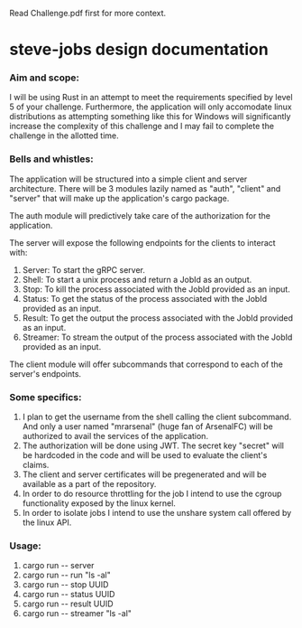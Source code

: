 Read Challenge.pdf first for more context.

# steve-jobs design documentation

### Aim and scope:

I will be using Rust in an attempt to meet the requirements specified by level 5 of your challenge. Furthermore, the application will only accomodate linux distributions as attempting something like this for Windows will significantly increase the complexity of this challenge and I may fail to complete the challenge in the allotted time.

### Bells and whistles:

The application will be structured into a simple client and server architecture. There will be 3 modules lazily named as "auth", "client" and "server" that will make up the application's cargo package.

The auth module will predictively take care of the authorization for the application.

The server will expose the following endpoints for the clients to interact with:

1. Server: To start the gRPC server.
2. Shell: To start a unix process and return a JobId as an output.
3. Stop: To kill the process associated with the JobId provided as an input.
4. Status: To get the status of the process associated with the JobId provided as an input.
5. Result: To get the output the process associated with the JobId provided as an input.
6. Streamer: To stream the output of the process associated with the JobId provided as an input.

The client module will offer subcommands that correspond to each of the server's endpoints.

### Some specifics:

1. I plan to get the username from the shell calling the client subcommand. And only a user named "mrarsenal" (huge fan of ArsenalFC) will be authorized to avail the services of the application.
2. The authorization will be done using JWT. The secret key "secret" will be hardcoded in the code and will be used to evaluate the client's claims.
3. The client and server certificates will be pregenerated and will be available as a part of the repository.
4. In order to do resource throttling for the job I intend to use the cgroup functionality exposed by the linux kernel.
5. In order to isolate jobs I intend to use the unshare system call offered by the linux API.

### Usage:

1. cargo run -- server
2. cargo run -- run "ls -al"
3. cargo run -- stop UUID
4. cargo run -- status UUID
5. cargo run -- result UUID
6. cargo run -- streamer "ls -al"
